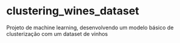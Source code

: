 # clustering_wines_dataset
Projeto de machine learning, desenvolvendo um modelo básico de clusterização com um dataset de vinhos

